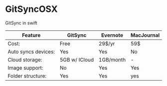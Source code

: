 # GitSyncOSX
GitSync in swift


Feature  | GitSync | Evernote | MacJournal 
---------------- | ---------- | ----------| -------
Cost: | Free | 29$/yr | 59$ 
Auto syncs devices: | Yes | Yes | No
Cloud storage: | 5GB w/ ICloud | 1GB/month | -
Image support: | No | Yes | Yes
Folder structure: | Yes | Yes | yes 
